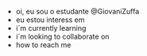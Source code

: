 - oi, eu sou o estudante @GiovaniZuffa
- eu estou interess em
-  i´m currently learning
- i´m looking to collaborate on
- how to reach me

<!---
AluraEstudante/AluraEstudante is a special repository because its `README.md` (this file) appers on your GitHub profile.
You can click the Preview link to take a look at your changes.
--->
